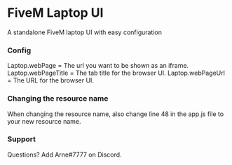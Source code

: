 # FiveM Laptop UI
 A standalone FiveM laptop UI with easy configuration
 
 ### Config
 Laptop.webPage = The url you want to be shown as an iframe.
 Laptop.webPageTitle = The tab title for the browser UI.
 Laptop.webPageUrl = The URL for the browser UI.
 
 ### Changing the resource name
 When changing the resource name, also change line 48 in the app.js file to your new resource name.
 
 ### Support
 Questions? Add Arne#7777 on Discord.
